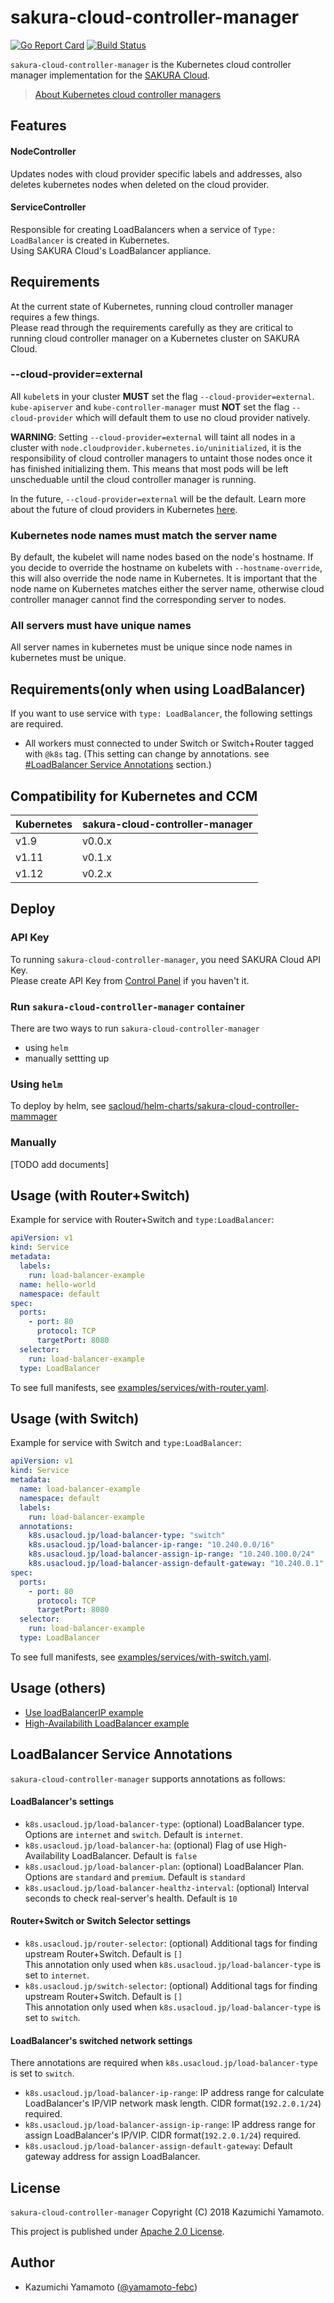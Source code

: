# sakura-cloud-controller-manager

[![Go Report Card](https://goreportcard.com/badge/github.com/sacloud/sakura-cloud-controller-manager)](https://goreportcard.com/report/github.com/sacloud/sakura-cloud-controller-manager)
[![Build Status](https://travis-ci.org/sacloud/sakura-cloud-controller-manager.svg?branch=master)](https://travis-ci.org/sacloud/sakura-cloud-controller-manager)

`sakura-cloud-controller-manager` is the Kubernetes cloud controller manager implementation for the [SAKURA Cloud](https://cloud.sakura.ad.jp/).

> [About Kubernetes cloud controller managers](https://kubernetes.io/docs/tasks/administer-cluster/running-cloud-controller/)

## Features

#### NodeController

Updates nodes with cloud provider specific labels and addresses, also deletes kubernetes nodes when deleted on the cloud provider.

#### ServiceController

Responsible for creating LoadBalancers when a service of `Type: LoadBalancer` is created in Kubernetes.  
Using SAKURA Cloud's LoadBalancer appliance.

## Requirements

At the current state of Kubernetes, running cloud controller manager requires a few things.  
Please read through the requirements carefully as they are critical to running cloud controller manager on a Kubernetes cluster on SAKURA Cloud.

### --cloud-provider=external
All `kubelet`s in your cluster **MUST** set the flag `--cloud-provider=external`.
`kube-apiserver` and `kube-controller-manager` must **NOT** set the flag `--cloud-provider` 
which will default them to use no cloud provider natively.

**WARNING**: 
Setting `--cloud-provider=external` will taint all nodes in a cluster with `node.cloudprovider.kubernetes.io/uninitialized`, 
it is the responsibility of cloud controller managers to untaint those nodes once it has finished initializing them.
This means that most pods will be left unscheduable until the cloud controller manager is running.

In the future, `--cloud-provider=external` will be the default. 
Learn more about the future of cloud providers in Kubernetes [here](https://github.com/kubernetes/community/blob/master/contributors/design-proposals/cloud-provider/cloud-provider-refactoring.md).

### Kubernetes node names must match the server name

By default, the kubelet will name nodes based on the node's hostname. 
If you decide to override the hostname on kubelets with `--hostname-override`, this will also override the node name in Kubernetes.
It is important that the node name on Kubernetes matches either the server name, otherwise cloud controller manager cannot find the corresponding server to nodes.

### All servers must have unique names

All server names in kubernetes must be unique since node names in kubernetes must be unique.

## Requirements(only when using LoadBalancer)

If you want to use service with `type: LoadBalancer`, the following settings are required.

- All workers must connected to under Switch or Switch+Router tagged with `@k8s` tag.
  (This setting can change by annotations. see [#LoadBalancer Service Annotations](#loadbalancer-service-annotations) section.)

## Compatibility for Kubernetes and CCM

| Kubernetes | sakura-cloud-controller-manager | 
| ------- | -------- |
|  v1.9   |  v0.0.x  |
|  v1.11  |  v0.1.x  |
|  v1.12  |  v0.2.x  |

## Deploy

### API Key

To running `sakura-cloud-controller-manager`, you need SAKURA Cloud API Key.  
Please create API Key from [Control Panel](https://secure.sakura.ad.jp/cloud/) if you haven't it.

### Run `sakura-cloud-controller-manager` container

There are two ways to run `sakura-cloud-controller-manager`

- using `helm` 
- manually settting up

### Using `helm`

To deploy by helm, see [sacloud/helm-charts/sakura-cloud-controller-mammager](https://github.com/sacloud/helm-charts/blob/master/sakura-cloud-controller-manager/README.md)

### Manually 

[TODO add documents]

## Usage (with Router+Switch)

Example for service with Router+Switch and `type:LoadBalancer`:

```yaml
apiVersion: v1
kind: Service
metadata:
  labels:
    run: load-balancer-example
  name: hello-world
  namespace: default
spec:
  ports:
    - port: 80
      protocol: TCP
      targetPort: 8080
  selector:
    run: load-balancer-example
  type: LoadBalancer
```

To see full manifests, see [examples/services/with-router.yaml](examples/services/with-router.yaml).

## Usage (with Switch)

Example for service with Switch and `type:LoadBalancer`:

```yaml
apiVersion: v1
kind: Service
metadata:
  name: load-balancer-example
  namespace: default
  labels:
    run: load-balancer-example
  annotations:
    k8s.usacloud.jp/load-balancer-type: "switch"
    k8s.usacloud.jp/load-balancer-ip-range: "10.240.0.0/16"
    k8s.usacloud.jp/load-balancer-assign-ip-range: "10.240.100.0/24"
    k8s.usacloud.jp/load-balancer-assign-default-gateway: "10.240.0.1"
spec:
  ports:
    - port: 80
      protocol: TCP
      targetPort: 8080
  selector:
    run: load-balancer-example
  type: LoadBalancer
```

To see full manifests, see [examples/services/with-switch.yaml](examples/services/with-switch.yaml).

## Usage (others)

- [Use loadBalancerIP example](examples/services/with-switch-loadBalancerIP.yaml)
- [High-Availabilith LoadBalancer example](examples/services/with-switch-HA.yaml)

## LoadBalancer Service Annotations

`sakura-cloud-controller-manager` supports annotations as follows:

#### LoadBalancer's settings

- `k8s.usacloud.jp/load-balancer-type`: (optional) LoadBalancer type. Options are `internet` and `switch`. Default is `internet`.  
- `k8s.usacloud.jp/load-balancer-ha`: (optional) Flag of use High-Availability LoadBalancer. Default is `false`  
- `k8s.usacloud.jp/load-balancer-plan`: (optional) LoadBalancer Plan. Options are `standard` and `premium`. Default is `standard`  
- `k8s.usacloud.jp/load-balancer-healthz-interval`: (optional) Interval seconds to check real-server's health. Default is `10`  

#### Router+Switch or Switch Selector settings

- `k8s.usacloud.jp/router-selector`: (optional) Additional tags for finding upstream Router+Switch. Default is `[]`  
This annotation only used when `k8s.usacloud.jp/load-balancer-type` is set to `internet`.  
- `k8s.usacloud.jp/switch-selector`: (optional) Additional tags for finding upstream Router+Switch. Default is `[]`  
This annotation only used when `k8s.usacloud.jp/load-balancer-type` is set to `switch`.  

#### LoadBalancer's switched network settings

There annotations are required when `k8s.usacloud.jp/load-balancer-type` is set to `switch`.

- `k8s.usacloud.jp/load-balancer-ip-range`: IP address range for calculate LoadBalancer's IP/VIP network mask length. CIDR format(`192.2.0.1/24`) required.
- `k8s.usacloud.jp/load-balancer-assign-ip-range`: IP address range for assign LoadBalancer's IP/VIP. CIDR format(`192.2.0.1/24`) required.
- `k8s.usacloud.jp/load-balancer-assign-default-gateway`: Default gateway address for assign LoadBalancer.

## License

 `sakura-cloud-controller-manager` Copyright (C) 2018 Kazumichi Yamamoto.

  This project is published under [Apache 2.0 License](LICENSE.txt).
  
## Author

  * Kazumichi Yamamoto ([@yamamoto-febc](https://github.com/yamamoto-febc))